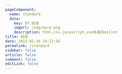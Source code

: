 ```yaml
---
pageComponent: 
  name: standard
  data: 
    key: 07.标准
    imgUrl: /img/more.png
    description: html,css,javascript,vue标准及eslint
title: 标准
date: 2022-02-26 14:22:56
permalink: /standard
sidebar: false
article: false
comment: false
editLink: false
---
```

